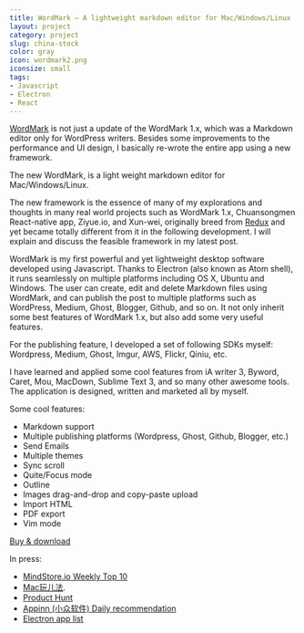 ```yaml
---
title: WordMark – A lightweight markdown editor for Mac/Windows/Linux
layout: project
category: project
slug: china-stock
color: gray
icon: wordmark2.png
iconsize: small
tags:
- Javascript
- Electron
- React
---
```


[WordMark](http://wordmarkapp.com) is not just a update of the WordMark 1.x, which was a Markdown editor only for WordPress writers. Besides some improvements to the performance and UI design, I basically re-wrote the entire app using a new framework.

The new WordMark, is a light weight markdown editor for Mac/Windows/Linux.

The new framework is the essence of many of my explorations and thoughts in many real world projects such as WordMark 1.x, Chuansongmen React-native app, Ziyue.io, and Xun-wei, originally breed from [Redux](https://github.com/reactjs/redux) and yet became totally different from it in the following development. I will explain and discuss the feasible framework in my latest post.

WordMark is my first powerful and yet lightweight desktop software developed using Javascript. Thanks to Electron (also known as Atom shell), it runs seamlessly on multiple platforms including OS X, Ubuntu and Windows. The user can create, edit and delete Markdown files using WordMark, and can publish the post to multiple platforms such as WordPress, Medium, Ghost, Blogger, Github, and so on. It not only inherit some best features of WordMark 1.x, but also add some very useful features.

For the publishing feature, I developed a set of following SDKs myself: Wordpress, Medium, Ghost, Imgur, AWS, Flickr, Qiniu, etc.

I have learned and applied some cool features from iA writer 3, Byword, Caret, Mou, MacDown, Sublime Text 3, and so many other awesome tools. The application is designed, written and marketed all by myself.

Some cool features:


- Markdown support
- Multiple publishing platforms (Wordpress, Ghost, Github, Blogger, etc.)
- Send Emails
- Multiple themes
- Sync scroll
- Quite/Focus mode
- Outline
- Images drag-and-drop and copy-paste upload
- Import HTML
- PDF export
- Vim mode

[Buy & download][1]

In press: 

- [MindStore.io Weekly Top 10](http://www.ifanr.com/660282)
- [Mac玩儿法](http://www.waerfa.com/wordmark).
- [Product Hunt](https://www.producthunt.com/tech/wordmark)
- [Appinn (小众软件) Daily recommendation](http://www.appinn.com/wordmark/)
- [Electron app list](http://electron.atom.io/apps/)

[1]: http://wordmarkapp.com